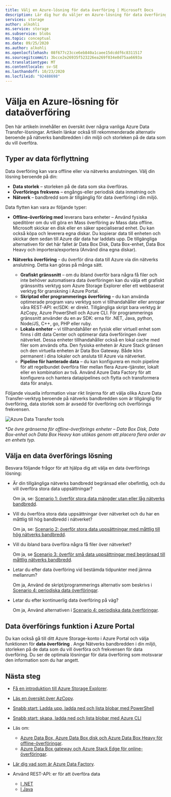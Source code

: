```yaml
---
title: Välj en Azure-lösning för data överföring | Microsoft Docs
description: Lär dig hur du väljer en Azure-lösning för data överföring baserat på data storlekar och tillgänglig nätverks bandbredd i din miljö.
services: storage
author: alkohli
ms.service: storage
ms.subservice: blobs
ms.topic: conceptual
ms.date: 09/25/2020
ms.author: alkohli
ms.openlocfilehash: 08f677c23cce6eb840a1caee15dcddf6c8311517
ms.sourcegitcommit: 3bcce2e26935f523226ea269f034e0d75aa6693a
ms.translationtype: MT
ms.contentlocale: sv-SE
ms.lasthandoff: 10/23/2020
ms.locfileid: "92488698"
---
```

# <a name="choose-an-azure-solution-for-data-transfer"></a>Välja en Azure-lösning för dataöverföring

Den här artikeln innehåller en översikt över några vanliga Azure Data Transfer-lösningar. Artikeln länkar också till rekommenderade alternativ beroende på nätverks bandbredden i din miljö och storleken på de data som du vill överföra.

## <a name="types-of-data-movement"></a>Typer av data förflyttning

Data överföring kan vara offline eller via nätverks anslutningen. Välj din lösning beroende på din:

- **Data storlek** – storleken på de data som ska överföras.
- **Överförings frekvens** – engångs-eller periodisk data inmatning och
- **Nätverk** – bandbredd som är tillgänglig för data överföring i din miljö.

Data flytten kan vara av följande typer:

- **Offline-överföring med** leverans bara enheter – Använd fysiska speditörer om du vill göra en Mass överföring av Mass data offline. Microsoft skickar en disk eller en säker specialiserad enhet. Du kan också köpa och leverera egna diskar. Du kopierar data till enheten och skickar dem sedan till Azure där data har laddats upp.  De tillgängliga alternativen för det här fallet är Data Box Disk, Data Box-enhet, Data Box Heavy och importera/exportera (Använd dina egna diskar).

- **Nätverks överföring** – du överför dina data till Azure via din nätverks anslutning. Detta kan göras på många sätt.

    - **Grafiskt gränssnitt** – om du ibland överför bara några få filer och inte behöver automatisera data överföringen kan du välja ett grafiskt gränssnitts verktyg som Azure Storage Explorer eller ett webbaserat verktyg för granskning i Azure Portal.
    - **Skriptad eller programmerings överföring** – du kan använda optimerade program varu verktyg som vi tillhandahåller eller anropar våra REST-API: er/SDK: er direkt. Tillgängliga skript bara verktyg är AzCopy, Azure PowerShell och Azure CLI. För programmerings gränssnitt använder du en av SDK: erna för .NET, Java, python, Node/JS, C++, go, PHP eller ruby.
    - **Lokala enheter** – vi tillhandahåller en fysisk eller virtuell enhet som finns i ditt data Center och optimerar data överföringen över nätverket. Dessa enheter tillhandahåller också en lokal cache med filer som används ofta. Den fysiska enheten är Azure Stack gränsen och den virtuella enheten är Data Box Gateway. Både körs permanent i dina lokaler och ansluta till Azure via nätverket.
    - **Pipeline för hanterade data** – du kan konfigurera en moln pipeline för att regelbundet överföra filer mellan flera Azure-tjänster, lokalt eller en kombination av två. Använd Azure Data Factory för att konfigurera och hantera datapipelines och flytta och transformera data för analys.

Följande visuella information visar rikt linjerna för att välja olika Azure Data Transfer-verktyg beroende på nätverks bandbredden som är tillgänglig för överföring, data storlek som är avsedd för överföring och överförings frekvensen.

![Azure Data Transfer tools](media/storage-choose-data-transfer-solution/azure-data-transfer-options-3.png)

**De övre gränserna för offline-överförings enheter – Data Box Disk, Data Box-enhet och Data Box Heavy kan utökas genom att placera flera order av en enhets typ.*

## <a name="selecting-a-data-transfer-solution"></a>Välja en data överförings lösning

Besvara följande frågor för att hjälpa dig att välja en data överförings lösning:

- Är din tillgängliga nätverks bandbredd begränsad eller obefintlig, och du vill överföra stora data uppsättningar?
  
    Om ja, se: [Scenario 1: överför stora data mängder utan eller låg nätverks bandbredd](storage-solution-large-dataset-low-network.md).
- Vill du överföra stora data uppsättningar över nätverket och du har en måttlig till hög bandbredd i nätverket?

    Om ja, se: [Scenario 2: överför stora data uppsättningar med måttlig till hög nätverks bandbredd](storage-solution-large-dataset-moderate-high-network.md).
- Vill du ibland bara överföra några få filer över nätverket?

    Om ja, se [Scenario 3: överför små data uppsättningar med begränsad till måttlig nätverks bandbredd](storage-solution-small-dataset-low-moderate-network.md).
- Letar du efter data överföring vid bestämda tidpunkter med jämna mellanrum?

    Om ja, Använd de skript/programmerings alternativ som beskrivs i [Scenario 4: periodiska data överföringar](storage-solution-periodic-data-transfer.md).
- Letar du efter kontinuerlig data överföring på väg?

    Om ja, Använd alternativen i [Scenario 4: periodiska data överföringar](storage-solution-periodic-data-transfer.md).

## <a name="data-transfer-feature-in-azure-portal"></a>Data överförings funktion i Azure Portal

Du kan också gå till ditt Azure Storage-konto i Azure Portal och välja funktionen för **data överföring** . Ange Nätverks bandbredden i din miljö, storleken på de data som du vill överföra och frekvensen för data överföring. Du ser de optimala lösningar för data överföring som motsvarar den information som du har angett. 

## <a name="next-steps"></a>Nästa steg

- [Få en introduktion till Azure Storage Explorer](https://azure.microsoft.com/resources/videos/introduction-to-microsoft-azure-storage-explorer/).
- [Läs en översikt över AzCopy](/azure/storage/common/storage-use-azcopy-v10).
- [Snabb start: Ladda upp, ladda ned och lista blobar med PowerShell](../blobs/storage-quickstart-blobs-powershell.md)
- [Snabb start: skapa, ladda ned och lista blobar med Azure CLI](../blobs/storage-quickstart-blobs-cli.md)
- Läs om:

    - [Azure Data Box, Azure Data Box disk och Azure Data Box Heavy för offline-överföringar](/azure/databox/).
    - [Azure Data Box gateway och Azure Stack Edge för online-överföringar](/azure/databox-online/).
- [Lär dig vad som är Azure Data Factory](/azure/data-factory/copy-activity-overview).
- Använd REST-API: er för att överföra data

    - [I .NET](/dotnet/api/overview/azure/storage)
    - [I Java](/java/api/overview/azure/storage)

